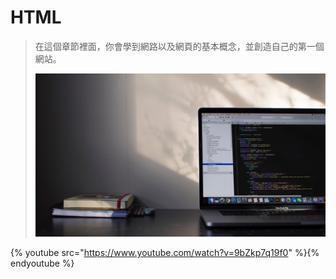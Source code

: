 # HTML

> 在這個章節裡面，你會學到網路以及網頁的基本概念，並創造自己的第一個網站。
>
> ![](/assets/emile-perron-190221.jpg)

{% youtube src="https://www.youtube.com/watch?v=9bZkp7q19f0" %}{% endyoutube %}

